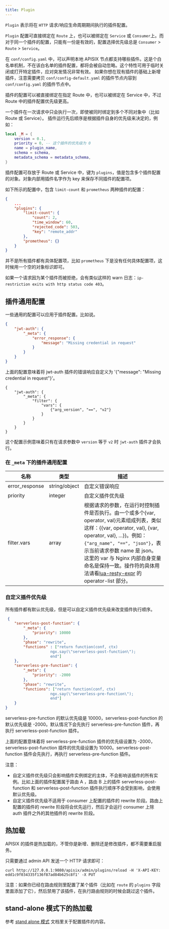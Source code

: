```yaml
---
title: Plugin
---
```


<!--
#
# Licensed to the Apache Software Foundation (ASF) under one or more
# contributor license agreements.  See the NOTICE file distributed with
# this work for additional information regarding copyright ownership.
# The ASF licenses this file to You under the Apache License, Version 2.0
# (the "License"); you may not use this file except in compliance with
# the License.  You may obtain a copy of the License at
#
#     http://www.apache.org/licenses/LICENSE-2.0
#
# Unless required by applicable law or agreed to in writing, software
# distributed under the License is distributed on an "AS IS" BASIS,
# WITHOUT WARRANTIES OR CONDITIONS OF ANY KIND, either express or implied.
# See the License for the specific language governing permissions and
# limitations under the License.
#
-->

`Plugin` 表示将在 `HTTP` 请求/响应生命周期期间执行的插件配置。

`Plugin` 配置可直接绑定在 `Route` 上，也可以被绑定在 `Service` 或 `Consumer`上。而对于同一个插件的配置，只能有一份是有效的，配置选择优先级总是 `Consumer` > `Route` > `Service`。

在 `conf/config.yaml` 中，可以声明本地 APISIX 节点都支持哪些插件。这是个白名单机制，不在该白名单的插件配置，都将会被自动忽略。这个特性可用于临时关闭或打开特定插件，应对突发情况非常有效。
如果你想在现有插件的基础上新增插件，注意需要拷贝 `conf/config-default.yaml` 的插件节点内容到 `conf/config.yaml` 的插件节点中。

插件的配置可以被直接绑定在指定 Route 中，也可以被绑定在 Service 中，不过 Route 中的插件配置优先级更高。

一个插件在一次请求中只会执行一次，即使被同时绑定到多个不同对象中（比如 Route 或 Service）。
插件运行先后顺序是根据插件自身的优先级来决定的，例如：

```lua
local _M = {
    version = 0.1,
    priority = 0, -- 这个插件的优先级为 0
    name = plugin_name,
    schema = schema,
    metadata_schema = metadata_schema,
}
```

插件配置可存放于 Route 或 Service 中，键为 `plugins`，值是包含多个插件配置的对象。对象内部用插件名字作为 key 来保存不同插件的配置项。

如下所示的配置中，包含 `limit-count` 和 `prometheus` 两种插件的配置：

```json
{
    ...
    "plugins": {
        "limit-count": {
            "count": 2,
            "time_window": 60,
            "rejected_code": 503,
            "key": "remote_addr"
        },
        "prometheus": {}
    }
}
```

并不是所有插件都有具体配置项，比如 `prometheus` 下是没有任何具体配置项，这时候用一个空的对象标识即可。

如果一个请求因为某个插件而被拒绝，会有类似这样的 warn 日志：`ip-restriction exits with http status code 403`。

## 插件通用配置

一些通用的配置可以应用于插件配置。比如说。

```json
{
    "jwt-auth": {
        "_meta": {
            "error_response": {
                "message": "Missing credential in request"
            }
        }
    }
}
```

上面的配置意味着将 jwt-auth 插件的错误响应自定义为 '{"message": "Missing credential in request"}'。


```
{
    "jwt-auth": {
        "_meta": {
            "filter": {
                "vars": {
                    {"arg_version", "==", "v2"}
                }
            }
        }
    }
}
```
这个配置示例意味着只有在请求参数中 `version` 等于 `v2` 时 `jwt-auth` 插件才会执行。


### 在 `_meta` 下的插件通用配置

| 名称         | 类型 | 描述           |
|--------------|------|----------------|
| error_response | string/object  | 自定义错误响应 |
| priority       | integer        | 自定义插件优先级 |
| filter.vars  | array   |根据请求的参数，在运行时控制插件是否执行。由一个或多个{var, operator, val}元素组成列表，类似这样：{{var, operator, val}, {var, operator, val}, ...}}。例如：`{"arg_name", "==", "json"}`，表示当前请求参数 name 是 json。这里的 var 与 Nginx 内部自身变量命名是保持一致。操作符的具体用法请看[lua-resty-expr](https://github.com/api7/lua-resty-expr#operator-list) 的 operator-list 部分。|

### 自定义插件优先级

所有插件都有默认优先级，但是可以自定义插件优先级来改变插件执行顺序。

```json
 {
    "serverless-post-function": {
        "_meta": {
            "priority": 10000
        },
        "phase": "rewrite",
        "functions" : ["return function(conf, ctx)
                    ngx.say(\"serverless-post-function\");
                    end"]
    },
    "serverless-pre-function": {
        "_meta": {
            "priority": -2000
        },
        "phase": "rewrite",
        "functions": ["return function(conf, ctx)
                    ngx.say(\"serverless-pre-function\");
                    end"]
    }
}
```

serverless-pre-function 的默认优先级是 10000，serverless-post-function 的默认优先级是 -2000。默认情况下会先执行 serverless-pre-function 插件，再执行 serverless-post-function 插件。

上面的配置意味着将 serverless-pre-function 插件的优先级设置为 -2000，serverless-post-function 插件的优先级设置为 10000。serverless-post-function 插件会先执行，再执行 serverless-pre-function 插件。

注意：

- 自定义插件优先级只会影响插件实例绑定的主体，不会影响该插件的所有实例。比如上面的插件配置属于路由 A ，路由 B 上的插件 serverless-post-function 和 serverless-post-function 插件执行顺序不会受到影响，会使用默认优先级。
- 自定义插件优先级不适用于 consumer 上配置的插件的 rewrite 阶段。路由上配置的插件的 rewrite 阶段将会优先运行，然后才会运行 consumer 上除 auth 插件之外的其他插件的 rewrite 阶段。

## 热加载

APISIX 的插件是热加载的，不管你是新增、删除还是修改插件，都不需要重启服务。

只需要通过 admin API 发送一个 HTTP 请求即可：

```shell
curl http://127.0.0.1:9080/apisix/admin/plugins/reload -H 'X-API-KEY: edd1c9f034335f136f87ad84b625c8f1' -X PUT
```

注意：如果你已经在路由规则里配置了某个插件（比如在 `route` 的 `plugins` 字段里面添加了它），然后禁用了该插件，在执行路由规则的时候会跳过这个插件。

## stand-alone 模式下的热加载

参考 [stand alone 模式](../stand-alone.md) 文档里关于配置插件的内容。
